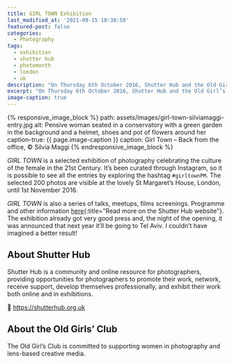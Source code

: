 ```yaml
---
title: GIRL TOWN Exhibition
last_modified_at: '2021-09-15 18:38:50'
featured-post: false
categories:
  - Photography
tags:
  - exhibition
  - shutter hub
  - photomonth
  - london
  - uk
description: "On Thursday 6th October 2016, Shutter Hub and the Old Girl's Club launched GIRL TOWN at London Photomonth, and I'm proudly part of it."
excerpt: "On Thursday 6th October 2016, Shutter Hub and the Old Girl’s Club launched <em>GIRL TOWN Exhibition</em> at London Photomonth, and I’m very proudly part of it."
image-caption: true
---
```

{% responsive_image_block %}
  path: assets/images/girl-town-silviamaggi-entry.jpg
  alt: Pensive woman seated in a conservatory with a green garden in the background and a helmet, shoes and pot of flowers around her
  caption-true: {{ page.image-caption }}
  caption: Girl Town – Back from the office, &copy; Silvia Maggi
{% endresponsive_image_block %}

_GIRL TOWN_ is a selected exhibition of photography celebrating the culture of the female in the 21st Century. It’s been curated through Instagram, so it is possible to see all the entries by exploring the hashtag `#girltownPM`. The selected 200 photos are visible at the lovely St Margaret’s House, London, until 1st November 2016.

_GIRL TOWN_ is also a series of talks, meetups, films screenings. Programme and other information [here](https://shutterhub.org.uk/blog/girltownpm){:title="Read more on the Shutter Hub website"}. The exhibition already got very good press and, the night of the opening, it was announced that next year it’ll be going to Tel Aviv. I couldn’t have imagined a better result!

## About Shutter Hub

Shutter Hub is a community and online resource for photographers, providing opportunities for photographers to promote their work, network, receive support, develop themselves professionally, and exhibit their work both online and in exhibitions.

<p class="detached">🔗 <a href="https://shutterhub.org.uk" title="Go to the Shutter Hub website">https://shutterhub.org.uk</a></p>

## About the Old Girls’ Club

The Old Girl’s Club is committed to supporting women in photography and lens-based creative media.
